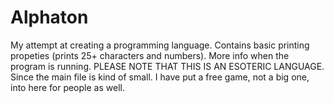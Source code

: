 # Alphaton
My attempt at creating a programming language. Contains basic printing propeties (prints 25+ characters and numbers). More info when the program is running. PLEASE NOTE THAT THIS IS AN ESOTERIC LANGUAGE. Since the main file is kind of small. I have put a free game, not a big one, into here for people as well.
